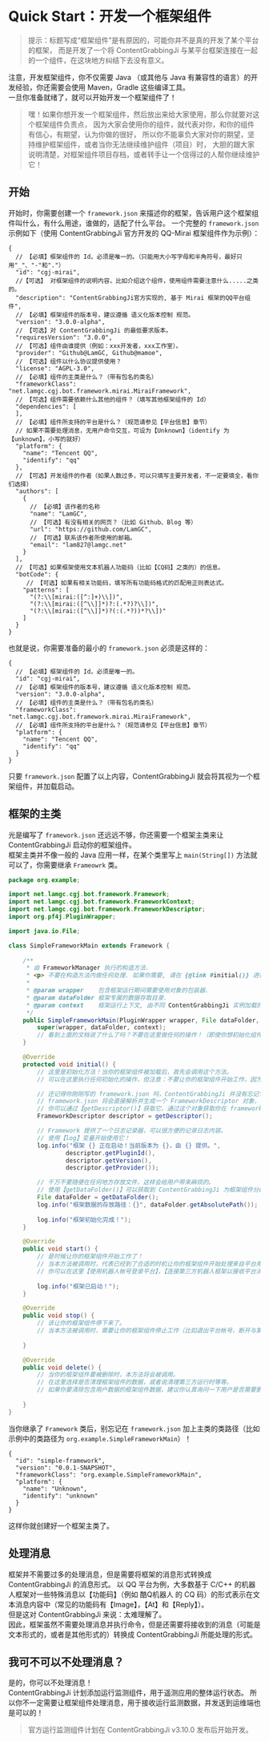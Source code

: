 # Quick Start：开发一个框架组件 #
> 提示：标题写成“框架组件”是有原因的，可能你并不是真的开发了某个平台的框架，
>而是开发了一个将 ContentGrabbingJi 与某平台框架连接在一起的一个组件，在这块地方纠结下去没有意义。

注意，开发框架组件，你不仅需要 Java （或其他与 Java 有兼容性的语言）的开发经验，你还需要会使用 Maven，Gradle 这些编译工具。  
一旦你准备就绪了，就可以开始开发一个框架组件了！  

> 嘿！如果你想开发一个框架组件，然后放出来给大家使用，那么你就要对这个框架组件负责点，
>因为大家会使用你的组件，就代表对你，和你的组件有信心，有期望，认为你做的很好，
>所以你不能辜负大家对你的期望，坚持维护框架组件，或者当你无法继续维护组件（项目）时，
>大胆的跟大家说明清楚，对框架组件项目存档，或者转手让一个信得过的人帮你继续维护它！

## 开始 ##
开始时，你需要创建一个 `framework.json` 来描述你的框架，告诉用户这个框架组件叫什么，有什么用途，谁做的，适配了什么平台。
一个完整的 `framework.json` 示例如下（使用 ContentGrabbingJi 官方开发的 QQ-Mirai 框架组件作为示例）：
```json5
{
  // 【必填】框架组件的 Id，必须是唯一的。（只能用大小写字母和半角符号，最好只用"_"、"-"和"."）
  "id": "cgj-mirai",
  //【可选】 对框架组件的说明内容，比如介绍这个组件，使用组件需要注意什么.....之类的。
  "description": "ContentGrabbingJi官方实现的, 基于 Mirai 框架的QQ平台组件",
  // 【必填】框架组件的版本号，建议遵循 语义化版本控制 规范。
  "version": "3.0.0-alpha",
  // 【可选】对 ContentGrabbingJi 的最低要求版本。
  "requiresVersion": "3.0.0",
  // 【可选】组件由谁提供（例如：xxx开发者，xxx工作室）。
  "provider": "Github@LamGC, Github@mamoe",
  // 【可选】组件以什么协议提供使用？
  "license": "AGPL-3.0",
  // 【必填】组件的主类是什么？（带有包名的类名）
  "frameworkClass": "net.lamgc.cgj.bot.framework.mirai.MiraiFramework",
  // 【可选】组件需要依赖什么其他的组件？（填写其他框架组件的 Id）
  "dependencies": [
  ],
  // 【必填】组件所支持的平台是什么？（规范请参见【平台信息】章节）
  // 如果不需要处理消息，无用户命令交互，可设为【Unknown】（identify 为【unknown】，小写的就好）
  "platform": {
    "name": "Tencent QQ",
    "identify": "qq"
  },
  // 【可选】开发组件的作者（如果人数过多，可以只填写主要开发者，不一定要填全，看你们选择）
  "authors": [
    {
      // 【必填】该作者的名称
      "name": "LamGC",
      // 【可选】有没有相关的网页？（比如 Github、Blog 等）
      "url": "https://github.com/LamGC",
      // 【可选】联系该作者所使用的邮箱。
      "email": "lam827@lamgc.net"
    }
  ],
  // 【可选】如果框架使用文本机器人功能码（比如【CQ码】之类的）的信息。
  "botCode": {
     // 【可选】如果有相关功能码，填写所有功能码格式的匹配用正则表达式。
    "patterns": [
      "(?:\\[mirai:([^:]+)\\])",
      "(?:\\[mirai:([^\\]]*)?:(.*?)?\\])",
      "(?:\\[mirai:([^\\]]*)?(:(.*?))*?\\])"
    ]
  }
}
```

也就是说，你需要准备的最小的 `framework.json` 必须是这样的：
```json5
{
  // 【必填】框架组件的 Id，必须是唯一的。
  "id": "cgj-mirai",
  // 【必填】框架组件的版本号，建议遵循 语义化版本控制 规范。
  "version": "3.0.0-alpha",
  // 【必填】组件的主类是什么？（带有包名的类名）
  "frameworkClass": "net.lamgc.cgj.bot.framework.mirai.MiraiFramework",
  // 【必填】组件所支持的平台是什么？（规范请参见【平台信息】章节）
  "platform": {
    "name": "Tencent QQ",
    "identify": "qq"
  }
}
```
只要 `framework.json` 配置了以上内容，ContentGrabbingJi 就会将其视为一个框架组件，并加载启动。

## 框架的主类 ##
光是编写了 `framework.json` 还远远不够，你还需要一个框架主类来让 ContentGrabbingJi 启动你的框架组件。  
框架主类并不像一般的 Java 应用一样，在某个类里写上 `main(String[])` 方法就可以了，你需要继承 `Frameowrk` 类。
```java
package org.example;

import net.lamgc.cgj.bot.framework.Framework;
import net.lamgc.cgj.bot.framework.FrameworkContext;
import net.lamgc.cgj.bot.framework.FrameworkDescriptor;
import org.pf4j.PluginWrapper;

import java.io.File;

class SimpleFrameworkMain extends Framework {
    
    /**
     * 由 FrameworkManager 执行的构造方法.
     * <p> 不要在构造方法内做任何处理. 如果你需要, 请在 {@link #initial()} 进行初始化.
     *
     * @param wrapper    包含框架运行期间需要使用对象的包装器.
     * @param dataFolder 框架专属的数据存取目录.
     * @param context    框架运行上下文, 由不同 ContentGrabbingJi 实例加载的 Framework 所获得的的 Context 是不一样的.
     */
    public SimpleFrameworkMain(PluginWrapper wrapper, File dataFolder, FrameworkContext context) {
        super(wrapper, dataFolder, context);
        // 看到上面的文档说了什么了吗？不要在这里做任何的操作！（即使你想初始化组件）
    }

    @Override
    protected void initial() {
        // 这里是初始化方法！当你的框架组件被加载后，首先会调用这个方法。
        // 可以在这里执行任何初始化的操作，但注意：不要让你的框架组件开始工作，因为时候未到！

        // 还记得你刚刚写的 framework.json 吗，ContentGrabbingJi 并没有忘记它。
        // framework.json 将会直接解析并生成一个 FrameworkDescriptor 对象，
        // 你可以通过【getDescriptor()】获取它，通过这个对象获取你在 framework.json 编写的任何内容。
        FrameworkDescriptor descriptor = getDescriptor();

        // Framework 提供了一个日志记录器，可以很方便的记录日志内容。
        // 使用【log】变量开始使用它！
        log.info("框架 {} 正在启动！当前版本为 {}，由 {} 提供。",
                descriptor.getPluginId(),
                descriptor.getVersion(),
                descriptor.getProvider());

        // 千万不要随便在任何地方存放文件，这样会给用户带来麻烦的。
        // 使用【getDataFolder()】可以获取到 ContentGrabbingJi 为框架组件分配的存储路径，这个路径是专属于框架组件的！
        File dataFolder = getDataFolder();
        log.info("框架数据的存放路径：{}", dataFolder.getAbsolutePath());
        
        log.info("框架初始化完成！");
    }

    @Override
    public void start() {
        // 是时候让你的框架组件开始工作了！
        // 当本方法被调用时，代表已经到了合适的时机让你的框架组件开始处理来自平台用户的功能请求了。
        // 你可以在这里【使用机器人帐号登录平台】，【连接第三方机器人框架以接收平台消息】等。
        
        log.info("框架已启动！");
    }

    @Override
    public void stop() {
        // 该让你的框架组件停下来了。
        // 当本方法被调用时，需要让你的框架组件停止工作（比如退出平台帐号，断开与第三方机器人框架的连接）。
        
    }

    @Override
    public void delete() {
        // 当你的框架组件要被删除时，本方法将会被调用。
        // 在这里选择是否清理框架组件的数据，或者说清理第三方运行时等等。
        // 如果你要清除包含用户数据的框架组件数据，建议你认真询问一下用户是否需要删除（用户体验提升！）。
        
    }
}
```

当你继承了 `Framework` 类后，别忘记在 `framework.json` 加上主类的类路径（比如示例中的类路径为 `org.example.SimpleFrameworkMain`）！  
```json5
{
  "id": "simple-framework",
  "version": "0.0.1-SNAPSHOT",
  "frameworkClass": "org.example.SimpleFrameworkMain",
  "platform": {
    "name": "Unknown",
    "identify": "unknown"
  }
}
```
这样你就创建好一个框架主类了。

## 处理消息 ##
框架并不需要过多的处理消息，但是需要将框架的消息形式转换成 ContentGrabbingJi 的消息形式。
以 QQ 平台为例，大多数基于 C/C++ 的机器人框架对一些特殊消息以【功能码】（例如 酷Q机器人 的 CQ 码）的形式表示在文本消息内容中（常见的功能码有【Image】，【At】和【Reply】）。  
但是这对 ContentGrabbingJi 来说：太难理解了。  
因此，框架虽然不需要处理消息并执行命令，但是还需要将接收到的消息（可能是文本形式的，或者是其他形式的）转换成 ContentGrabbingJi 所能处理的形式。  

## 我可不可以不处理消息？ ##
是的，你可以不处理消息！  
ContentGrabbingJi 计划添加运行监测组件，用于遥测应用的整体运行状态。
所以你不一定需要让框架组件处理消息，用于接收运行监测数据，并发送到运维端也是可以的！
> 官方运行监测组件计划在 ContentGrabbingJi v3.10.0 发布后开始开发。

